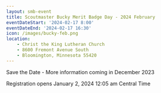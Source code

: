 ```yaml
---
layout: smb-event
title: Scoutmaster Bucky Merit Badge Day - 2024 February
eventDateStart: '2024-02-17 8:00'
eventDateEnd: '2024-02-17 16:30'
icon: /images/bucky-feb.png
location:
    - Christ the King Lutheran Church
    - 8600 Fremont Avenue South
    - Bloomington, Minnesota 55420
---
```


Save the Date - More information coming in December 2023

Registration opens January 2, 2024 12:05 am Central Time